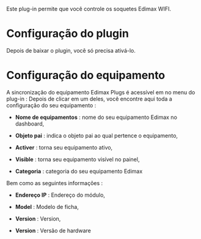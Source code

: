 Este plug-in permite que você controle os soquetes Edimax WIFI.

Configuração do plugin 
=======================

Depois de baixar o plugin, você só precisa ativá-lo.

Configuração do equipamento 
=============================

A sincronização do equipamento Edimax Plugs é acessível em
no menu do plug-in : Depois de clicar em um deles, você
encontre aqui toda a configuração do seu equipamento :

-   **Nome de equipamentos** : nome do seu equipamento Edimax no
    dashboard,

-   **Objeto pai** : indica o objeto pai ao qual pertence
    o equipamento,

-   **Activer** : torna seu equipamento ativo,

-   **Visible** : torna seu equipamento visível no painel,

-   **Categoria** : categoria do seu equipamento Edimax

Bem como as seguintes informações :

-   **Endereço IP** : Endereço do módulo,

-   **Model** : Modelo de ficha,

-   **Version** : Version,

-   **Version** : Versão de hardware


